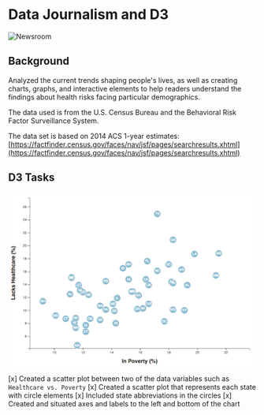 # Data Journalism and D3

![Newsroom](https://media.giphy.com/media/v2xIous7mnEYg/giphy.gif)

## Background
Analyzed the current trends shaping people's lives, as well as creating charts, graphs, and interactive elements to help readers understand the findings about health risks facing particular demographics. 

The data used is from the U.S. Census Bureau and the Behavioral Risk Factor Surveillance System.

The data set is based on 2014 ACS 1-year estimates: [https://factfinder.census.gov/faces/nav/jsf/pages/searchresults.xhtml](https://factfinder.census.gov/faces/nav/jsf/pages/searchresults.xhtml)

## D3 Tasks

![4-scatter](Images/4-scatter.jpg)

[x] Created a scatter plot between two of the data variables such as `Healthcare vs. Poverty`
[x] Created a scatter plot that represents each state with circle elements 
[x] Included state abbreviations in the circles
[x] Created and situated axes and labels to the left and bottom of the chart
